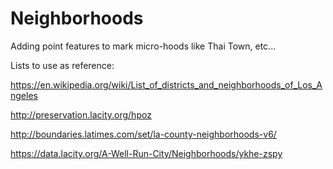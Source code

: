 # Neighborhoods
Adding point features to mark micro-hoods like Thai Town, etc...

Lists to use as reference:

https://en.wikipedia.org/wiki/List_of_districts_and_neighborhoods_of_Los_Angeles

http://preservation.lacity.org/hpoz

http://boundaries.latimes.com/set/la-county-neighborhoods-v6/

https://data.lacity.org/A-Well-Run-City/Neighborhoods/ykhe-zspy

